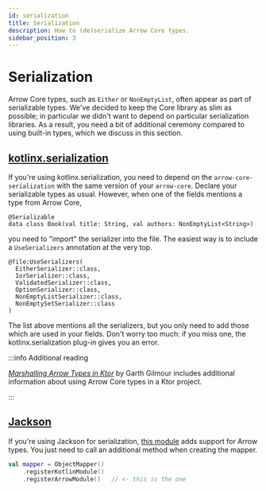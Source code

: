 ```yaml
---
id: serialization
title: Serialization
description: How to (de)serialize Arrow Core types.
sidebar_position: 3
---
```


# Serialization

Arrow Core types, such as `Either` or `NonEmptyList`, often appear as part
of serializable types. We've decided to keep the Core library as slim as
possible; in particular we didn't want to depend on particular serialization
libraries. As a result, you need a bit of additional ceremony compared to
using built-in types, which we discuss in this section.

## [kotlinx.serialization](https://github.com/Kotlin/kotlinx.serialization)

If you're using kotlinx.serialization, you need to depend on the
`arrow-core-serialization` with the same version of your `arrow-core`.
Declare your serializable types as usual. However, when one of the fields
mentions a type from Arrow Core,

```
@Serializable
data class Book(val title: String, val authors: NonEmptyList<String>)
```

you need to "import" the serializer into the file. The easiest way is to
include a `UseSerializers` annotation at the very top.

```
@file:UseSerializers(
  EitherSerializer::class,
  IorSerializer::class,
  ValidatedSerializer::class,
  OptionSerializer::class,
  NonEmptyListSerializer::class,
  NonEmptySetSerializer::class
)
```

The list above mentions all the serializers, but you only need to add those
which are used in your fields. Don't worry too much: if you miss one, the
kotlinx.serialization plug-in gives you an error.

:::info Additional reading

[_Marshalling Arrow Types in Ktor_](https://garthgilmour.medium.com/marshalling-arrow-types-in-ktor-bc471aa3650)
by Garth Gilmour includes additional information about using Arrow Core types
in a Ktor project.

:::

## [Jackson](https://github.com/FasterXML/jackson)

If you're using Jackson for serialization, [this module](https://github.com/arrow-kt/arrow-integrations#jackson-module)
adds support for Arrow types. You just need to call an additional method when
creating the mapper.

```kotlin
val mapper = ObjectMapper()
    .registerKotlinModule()
    .registerArrowModule()   // <- this is the one
```
